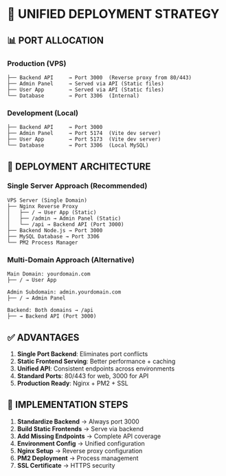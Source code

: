 # 🚀 UNIFIED DEPLOYMENT STRATEGY

## 📊 **PORT ALLOCATION**

### **Production (VPS)**
```
├── Backend API     → Port 3000  (Reverse proxy from 80/443)
├── Admin Panel     → Served via API (Static files)
├── User App        → Served via API (Static files)
└── Database        → Port 3306  (Internal)
```

### **Development (Local)**
```
├── Backend API     → Port 3000
├── Admin Panel     → Port 5174  (Vite dev server)
├── User App        → Port 5173  (Vite dev server)
└── Database        → Port 3306  (Local MySQL)
```

## 🎯 **DEPLOYMENT ARCHITECTURE**

### **Single Server Approach (Recommended)**
```
VPS Server (Single Domain)
├── Nginx Reverse Proxy
│   ├── / → User App (Static)
│   ├── /admin → Admin Panel (Static)
│   └── /api → Backend API (Port 3000)
├── Backend Node.js → Port 3000
├── MySQL Database → Port 3306
└── PM2 Process Manager
```

### **Multi-Domain Approach (Alternative)**
```
Main Domain: yourdomain.com
├── / → User App

Admin Subdomain: admin.yourdomain.com
├── / → Admin Panel

Backend: Both domains → /api
├── → Backend API (Port 3000)
```

## ✅ **ADVANTAGES**

1. **Single Port Backend**: Eliminates port conflicts
2. **Static Frontend Serving**: Better performance + caching
3. **Unified API**: Consistent endpoints across environments
4. **Standard Ports**: 80/443 for web, 3000 for API
5. **Production Ready**: Nginx + PM2 + SSL

## 🔧 **IMPLEMENTATION STEPS**

1. **Standardize Backend** → Always port 3000
2. **Build Static Frontends** → Serve via backend
3. **Add Missing Endpoints** → Complete API coverage
4. **Environment Config** → Unified configuration
5. **Nginx Setup** → Reverse proxy configuration
6. **PM2 Deployment** → Process management
7. **SSL Certificate** → HTTPS security
